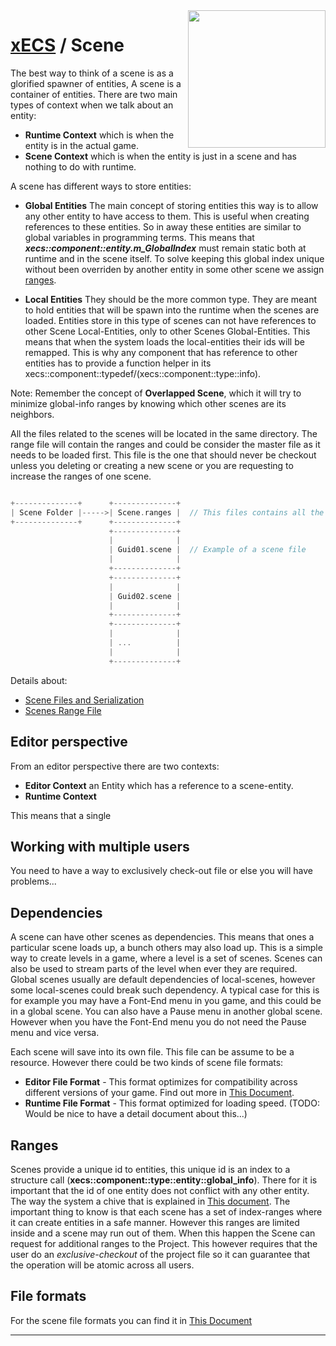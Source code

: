 <img src="https://i.imgur.com/TyjrCTS.jpg" align="right" width="220px" />

# [xECS](xECS.md) / Scene


The best way to think of a scene is as a glorified spawner of entities, A scene is a container of entities. There are two main types of context when we talk about an entity:

* **Runtime Context** which is when the entity is in the actual game. 
* **Scene Context** which is when the entity is just in a scene and has nothing to do with runtime.

A scene has different ways to store entities:

* **Global Entities** The main concept of storing entities this way is to allow any other entity to have access to them. This is useful when creating references to these entities. So in away these entities are similar to global variables in programming terms. This means that ***xecs::component::entity.m_GlobalIndex*** must remain static both at runtime and in the scene itself. To solve keeping this global index unique without been overriden by another entity in some other scene we assign [ranges]().

* **Local Entities** They should be the more common type. They are meant to hold entities that will be spawn into the runtime when the scenes are loaded. Entities store in this type of scenes can not have references to other Scene Local-Entities, only to other Scenes Global-Entities. This means that when the system loads the local-entities their ids will be remapped. This is why any component that has reference to other entities has to provide a function helper in its xecs::component::typedef/(xecs::component::type::info).

Note: Remember the concept of **Overlapped Scene**, which it will try to minimize global-info ranges by knowing which other scenes are its neighbors.

All the files related to the scenes will be located in the same directory. The range file will contain the ranges and could be consider the master file as it needs to be loaded first. This file is the one that should never be checkout unless you deleting or creating a new scene or you are requesting to increase the ranges of one scene.

~~~cpp

+--------------+      +--------------+
| Scene Folder |----->| Scene.ranges |  // This files contains all the ranges 
+--------------+      +--------------+
                      +--------------+
                      |              |
                      | Guid01.scene |  // Example of a scene file
                      |              |
                      +--------------+
                      +--------------+
                      |              |
                      | Guid02.scene |
                      |              |
                      +--------------+
                      +--------------+
                      |              |
                      | ...          | 
                      |              |
                      +--------------+
~~~

Details about: 
* [Scene Files and Serialization](xecs_scene_serialization.md)
* [Scenes Range File]()


## Editor perspective

From an editor perspective there are two contexts:

* **Editor Context** an Entity which has a reference to a scene-entity.
* **Runtime Context**

This means that a single 

## Working with multiple users

You need to have a way to exclusively check-out file or else you will have problems...


## Dependencies

A scene can have other scenes as dependencies. This means that ones a particular scene loads up, a bunch others may also load up. This is a simple way to create levels in a game, where a level is a set of scenes. Scenes can also be used to stream parts of the level when ever they are required. Global scenes usually are default dependencies of local-scenes, however some local-scenes could break such dependency. A typical case for this is for example you may have a Font-End menu in you game, and this could be in a global scene. You can also have a Pause menu in another global scene. However when you have the Font-End menu you do not need the Pause menu and vice versa. 

Each scene will save into its own file. This file can be assume to be a resource. However there could be two kinds of scene file formats:

* **Editor File Format** - This format optimizes for compatibility across different versions of your game. Find out more in [This Document](editor_scene_serialization.md).
* **Runtime File Format** - This format optimized for loading speed. (TODO: Would be nice to have a detail document about this...)

## Ranges

Scenes provide a unique id to entities, this unique id is an index to a structure call (**xecs::component::type::entity::global_info**). There for it is important that the id of one entity does not conflict with any other entity. The way the system a chive that is explained in [This document](xecs_component_mgr_global_entities.md). The important thing to know is that each scene has a set of index-ranges where it can create entities in a safe manner. However this ranges are limited inside and a scene may run out of them. When this happen the Scene can request for additional ranges to the Project. This however requires that the user do an *exclusive-checkout* of the project file so it can guarantee that the operation will be atomic across all users. 

## File formats

For the scene file formats you can find it in [This Document]()


---
